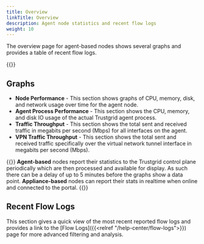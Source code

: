 ```yaml
---
title: Overview
linkTitle: Overview
description: Agent node statistics and recent flow logs
weight: 10
---
```


The overview page for agent-based nodes shows several graphs and provides a table of recent flow logs.

{{<tgimg src="agent-overview.png" width="95%" caption="Example Overview panel for an agent">}}

## Graphs

- **Node Performance** - This section shows graphs of CPU, memory, disk, and network usage over time for the agent node.
- **Agent Process Performance** - This section shows the CPU, memory, and disk IO usage of the actual Trustgrid agent process. 
- **Traffic Throughput** - This section shows the total sent and received traffic in megabits per second (Mbps) for all interfaces on the agent.
- **VPN Traffic Throughput** - This section shows the total sent and received traffic specifically over the virtual network tunnel interface in megabits per second (Mbps). 

{{<alert color="warning" title="Note about agent statistics">}} **Agent-based** nodes report their statistics to the Trustgrid control plane periodically which are then processed and available for display. As such there can be a delay of up to 5 minutes before the graphs show a data point.  **Appliance-based** nodes can report their stats in realtime when online and connected to the portal. {{</alert>}}

## Recent Flow Logs
This section gives a quick view of the most recent reported flow logs and provides a link to the [Flow Logs]({{<relref "/help-center/flow-logs">}}) page for more advanced filtering and analysis.